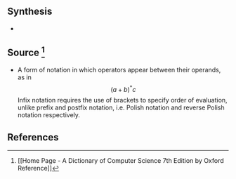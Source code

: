## Synthesis
- 
## Source [^1]
- A form of notation in which operators appear between their operands, as in$$(a+b)^{*} c$$Infix notation requires the use of brackets to specify order of evaluation, unlike prefix and postfix notation, i.e. Polish notation and reverse Polish notation respectively.
## References

[^1]: [[Home Page - A Dictionary of Computer Science 7th Edition by Oxford Reference]]